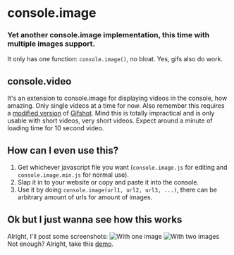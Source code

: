 # console.image
### Yet another console.image implementation, this time with multiple images support.
It only has one function: `console.image()`, no bloat. Yes, gifs also do work.

## console.video
It's an extension to console.image for displaying videos in the console, how amazing. Only single videos at a time for now. Also remember this requires a [modified version](https://paste.gg/p/anonymous/0a9cf9f9b26b4187b15703fa6726a895/files/23051537f09c42719637c38bc34d3421/raw) of [Gifshot](https://github.com/yahoo/gifshot). Mind this is totally impractical and is only usable with short videos, very short videos. Expect around a minute of loading time for 10 second video.
## How can I even use this?
1. Get whichever javascript file you want (`console.image.js` for editing and `console.image.min.js` for normal use).
2. Slap it in to your website or copy and paste it into the console.
3. Use it by doing `console.image(url1, url2, url3, ...)`, there can be arbitrary amount of urls for amount of images.
## Ok but I just wanna see how this works
Alright, I'll post some screenshots:
![With one image](https://i.imgur.com/XBmAvaT.png)
![With two images](https://i.imgur.com/7zJeDqx.png)
Not enough? Alright, take this [demo](https://soshimee.github.io/console.image).

